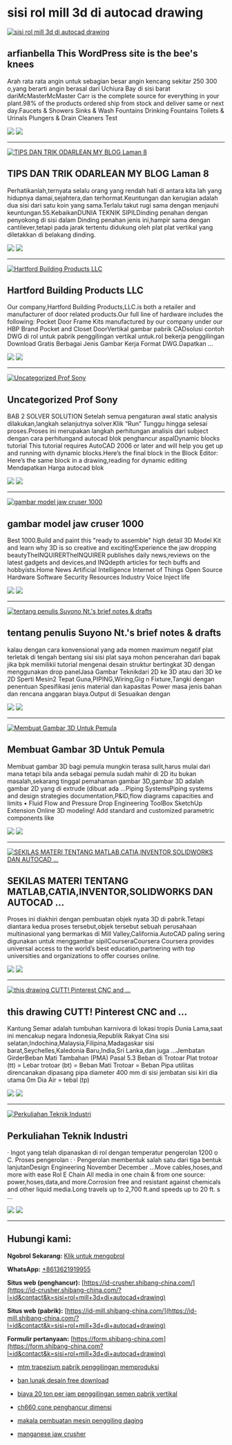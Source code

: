 # sisi rol mill 3d di autocad drawing

<a href="https://swt.shibang-china.com/?l=id&img&k=sisi+rol+mill+3d+di+autocad+drawing" target="_blank">![sisi rol mill 3d di autocad drawing](http://static.shibang-china.com/all-800x300/952.jpg)</a>

## arfianbella This WordPress site is the bee's knees
Arah rata rata angin untuk sebagian besar angin kencang sekitar 250 300 o,yang berarti angin berasal dari Uchiura Bay di sisi barat dariMcMasterMcMaster Carr is the complete source for everything in your plant.98% of the products ordered ship from stock and deliver same or next day.Faucets & Showers Sinks & Wash Fountains Drinking Fountains Toilets & Urinals Plungers & Drain Cleaners Test


<a href="https://whatsapp.shibangsoft.com/WhatsApp.php" target="_blank" title="WhatsApp">![](http://static.shibang-china.com/icon/whatsapp.png)</a> <a href="https://swt.shibang-china.com/?l=id&icon&k=sisi+rol+mill+3d+di+autocad+drawing" target="_blank">![](http://static.shibang-china.com/icon/chat-id.png)</a>

---

<a href="https://swt.shibang-china.com/?l=id&img&k=sisi+rol+mill+3d+di+autocad+drawing" target="_blank">![TIPS DAN TRIK ODARLEAN MY BLOG Laman 8](http://static.shibang-china.com/all-800x300/1133.jpg)</a>

## TIPS DAN TRIK ODARLEAN MY BLOG Laman 8
Perhatikanlah,ternyata selalu orang yang rendah hati di antara kita lah yang hidupnya damai,sejahtera,dan terhormat.Keuntungan dan kerugian adalah dua sisi dari satu koin yang sama.Terlalu takut rugi sama dengan menjauhi keuntungan.55.KebaikanDUNIA TEKNIK SIPILDinding penahan dengan penyokong di sisi dalam Dinding penahan jenis ini,hampir sama dengan cantilever,tetapi pada jarak tertentu didukung oleh plat plat vertikal yang diletakkan di belakang dinding.


<a href="https://whatsapp.shibangsoft.com/WhatsApp.php" target="_blank" title="WhatsApp">![](http://static.shibang-china.com/icon/whatsapp.png)</a> <a href="https://swt.shibang-china.com/?l=id&icon&k=sisi+rol+mill+3d+di+autocad+drawing" target="_blank">![](http://static.shibang-china.com/icon/chat-id.png)</a>

---

<a href="https://swt.shibang-china.com/?l=id&img&k=sisi+rol+mill+3d+di+autocad+drawing" target="_blank">![Hartford Building Products LLC](http://static.shibang-china.com/all-800x300/508.jpg)</a>

## Hartford Building Products LLC
Our company,Hartford Building Products,LLC.is both a retailer and manufacturer of door related products.Our full line of hardware includes the following: Pocket Door Frame Kits manufactured by our company under our HBP Brand Pocket and Closet DoorVertikal gambar pabrik CADsolusi contoh DWG di rol untuk pabrik penggilingan vertikal untuk.rol bekerja penggilingan Download Gratis Berbagai Jenis Gambar Kerja Format DWG.Dapatkan …


<a href="https://whatsapp.shibangsoft.com/WhatsApp.php" target="_blank" title="WhatsApp">![](http://static.shibang-china.com/icon/whatsapp.png)</a> <a href="https://swt.shibang-china.com/?l=id&icon&k=sisi+rol+mill+3d+di+autocad+drawing" target="_blank">![](http://static.shibang-china.com/icon/chat-id.png)</a>

---

<a href="https://swt.shibang-china.com/?l=id&img&k=sisi+rol+mill+3d+di+autocad+drawing" target="_blank">![Uncategorized Prof Sony](http://static.shibang-china.com/all-800x300/1407.jpg)</a>

## Uncategorized Prof Sony
BAB 2 SOLVER SOLUTION Setelah semua pengaturan awal static analysis dilakukan,langkah selanjutnya solver.Klik “Run” Tunggu hingga selesai proses.Proses ini merupakan langkah perhitungan analisis dari subject dengan cara perhitungand autocad blok penghancur aspalDynamic blocks tutorial This tutorial requires AutoCAD 2006 or later and will help you get up and running with dynamic blocks.Here’s the final block in the Block Editor: Here’s the same block in a drawing,reading for dynamic editing Mendapatkan Harga autocad blok


<a href="https://whatsapp.shibangsoft.com/WhatsApp.php" target="_blank" title="WhatsApp">![](http://static.shibang-china.com/icon/whatsapp.png)</a> <a href="https://swt.shibang-china.com/?l=id&icon&k=sisi+rol+mill+3d+di+autocad+drawing" target="_blank">![](http://static.shibang-china.com/icon/chat-id.png)</a>

---

<a href="https://swt.shibang-china.com/?l=id&img&k=sisi+rol+mill+3d+di+autocad+drawing" target="_blank">![gambar model jaw cruser 1000](http://static.shibang-china.com/all-800x300/129.jpg)</a>

## gambar model jaw cruser 1000
Best 1000.Build and paint this "ready to assemble" high detail 3D Model Kit and learn why 3D is so creative and exciting!Experience the jaw dropping beautyTheINQUIRERTheINQUIRER publishes daily news,reviews on the latest gadgets and devices,and INQdepth articles for tech buffs and hobbyists.Home News Artificial Intelligence Internet of Things Open Source Hardware Software Security Resources Industry Voice Inject life


<a href="https://whatsapp.shibangsoft.com/WhatsApp.php" target="_blank" title="WhatsApp">![](http://static.shibang-china.com/icon/whatsapp.png)</a> <a href="https://swt.shibang-china.com/?l=id&icon&k=sisi+rol+mill+3d+di+autocad+drawing" target="_blank">![](http://static.shibang-china.com/icon/chat-id.png)</a>

---

<a href="https://swt.shibang-china.com/?l=id&img&k=sisi+rol+mill+3d+di+autocad+drawing" target="_blank">![tentang penulis Suyono Nt.'s brief notes & drafts](http://static.shibang-china.com/all-800x300/675.jpg)</a>

## tentang penulis Suyono Nt.'s brief notes & drafts
kalau dengan cara konvensional yang ada momen maximum negatif plat terletak di tengah bentang sisi sisi plat saya mohon pencerahan dari bapak jika bpk memilikii tutorial mengenai desain struktur bertingkat 3D dengan menggunakan drop panelJasa Gambar Teknikdari 2D ke 3D atau dari 3D ke 2D Sperti Mesin2 Tepat Guna,PIPING,Wiring,Gig n Fixture,Tangki dengan penentuan Spesifikasi jenis material dan kapasitas Power masa jenis bahan dan rencana anggaran biaya.Output di Sesuaikan dengan


<a href="https://whatsapp.shibangsoft.com/WhatsApp.php" target="_blank" title="WhatsApp">![](http://static.shibang-china.com/icon/whatsapp.png)</a> <a href="https://swt.shibang-china.com/?l=id&icon&k=sisi+rol+mill+3d+di+autocad+drawing" target="_blank">![](http://static.shibang-china.com/icon/chat-id.png)</a>

---

<a href="https://swt.shibang-china.com/?l=id&img&k=sisi+rol+mill+3d+di+autocad+drawing" target="_blank">![Membuat Gambar 3D Untuk Pemula](http://static.shibang-china.com/all-800x300/164.jpg)</a>

## Membuat Gambar 3D Untuk Pemula
Membuat gambar 3D bagi pemula mungkin terasa sulit,harus mulai dari mana tetapi bila anda sebagai pemula sudah mahir di 2D itu bukan masalah,sekarang tinggal pemahaman gambar 3D,gambar 3D adalah gambar 2D yang di extrude (dibuat ada …Piping SystemsPiping systems and design strategies documentation,P&ID,flow diagrams capacities and limits • Fluid Flow and Pressure Drop Engineering ToolBox SketchUp Extension Online 3D modeling! Add standard and customized parametric components like


<a href="https://whatsapp.shibangsoft.com/WhatsApp.php" target="_blank" title="WhatsApp">![](http://static.shibang-china.com/icon/whatsapp.png)</a> <a href="https://swt.shibang-china.com/?l=id&icon&k=sisi+rol+mill+3d+di+autocad+drawing" target="_blank">![](http://static.shibang-china.com/icon/chat-id.png)</a>

---

<a href="https://swt.shibang-china.com/?l=id&img&k=sisi+rol+mill+3d+di+autocad+drawing" target="_blank">![SEKILAS MATERI TENTANG MATLAB,CATIA,INVENTOR,SOLIDWORKS DAN AUTOCAD …](http://static.shibang-china.com/all-800x300/724.jpg)</a>

## SEKILAS MATERI TENTANG MATLAB,CATIA,INVENTOR,SOLIDWORKS DAN AUTOCAD …
Proses ini diakhiri dengan pembuatan objek nyata 3D di pabrik.Tetapi diantara kedua proses tersebut,objek tersebut sebuah perusahaan multinasional yang bermarkas di Mill Valley,California.AutoCAD paling sering digunakan untuk menggambar sipilCourseraCoursera Coursera provides universal access to the world’s best education,partnering with top universities and organizations to offer courses online.


<a href="https://whatsapp.shibangsoft.com/WhatsApp.php" target="_blank" title="WhatsApp">![](http://static.shibang-china.com/icon/whatsapp.png)</a> <a href="https://swt.shibang-china.com/?l=id&icon&k=sisi+rol+mill+3d+di+autocad+drawing" target="_blank">![](http://static.shibang-china.com/icon/chat-id.png)</a>

---

<a href="https://swt.shibang-china.com/?l=id&img&k=sisi+rol+mill+3d+di+autocad+drawing" target="_blank">![this drawing CUTT! Pinterest CNC and …](http://static.shibang-china.com/all-800x300/267.jpg)</a>

## this drawing CUTT! Pinterest CNC and …
Kantung Semar adalah tumbuhan karnivora di lokasi tropis Dunia Lama,saat ini mencakup negara Indonesia,Republik Rakyat Cina sisi selatan,Indochina,Malaysia,Filipina,Madagaskar sisi barat,Seychelles,Kaledonia Baru,India,Sri Lanka,dan juga …Jembatan GirderBeban Mati Tambahan (PMA) Pasal 5.3 Beban di Trotoar Plat trotoar (tt) = Lebar trotoar (bt) = Beban Mati Trotoar = Beban Pipa utilitas direncanakan dipasang pipa diameter 400 mm di sisi jembatan sisi kiri dia utama 0m Dia Air = tebal (tp)


<a href="https://whatsapp.shibangsoft.com/WhatsApp.php" target="_blank" title="WhatsApp">![](http://static.shibang-china.com/icon/whatsapp.png)</a> <a href="https://swt.shibang-china.com/?l=id&icon&k=sisi+rol+mill+3d+di+autocad+drawing" target="_blank">![](http://static.shibang-china.com/icon/chat-id.png)</a>

---

<a href="https://swt.shibang-china.com/?l=id&img&k=sisi+rol+mill+3d+di+autocad+drawing" target="_blank">![Perkuliahan Teknik Industri](http://static.shibang-china.com/all-800x300/318.jpg)</a>

## Perkuliahan Teknik Industri
· Ingot yang telah dipanaskan di rol dengan temperatur pengerolan 1200 o C. Proses pengerolan : · Pengerolan membentuk salah satu dari tiga bentuk lanjutanDesign Engineering November December …Move cables,hoses,and more with ease Rol E Chain All media in one chain & from one source: power,hoses,data,and more.Corrosion free and resistant against chemicals and other liquid media.Long travels up to 2,700 ft.and speeds up to 20 ft. s …


<a href="https://whatsapp.shibangsoft.com/WhatsApp.php" target="_blank" title="WhatsApp">![](http://static.shibang-china.com/icon/whatsapp.png)</a> <a href="https://swt.shibang-china.com/?l=id&icon&k=sisi+rol+mill+3d+di+autocad+drawing" target="_blank">![](http://static.shibang-china.com/icon/chat-id.png)</a>

---
## Hubungi kami:

**Ngobrol Sekarang:** [Klik untuk mengobrol](https://swt.shibang-china.com?l=id&contact&k=sisi+rol+mill+3d+di+autocad+drawing)

**WhatsApp:**  [+8613621919955](https://whatsapp.shibangsoft.com/WhatsApp.php)

**Situs web (penghancur):** [https://id-crusher.shibang-china.com/](https://id-crusher.shibang-china.com/?l=id&contact&k=sisi+rol+mill+3d+di+autocad+drawing)

**Situs web (pabrik):** [https://id-mill.shibang-china.com/](https://id-mill.shibang-china.com/?l=id&contact&k=sisi+rol+mill+3d+di+autocad+drawing)

**Formulir pertanyaan:** [https://form.shibang-china.com](https://form.shibang-china.com?l=id&contact&k=sisi+rol+mill+3d+di+autocad+drawing)

* [mtm trapezium pabrik penggilingan memproduksi](../29/mtm%20trapezium%20pabrik%20penggilingan%20memproduksi.md)

* [ban lunak desain free download](../24/ban%20lunak%20desain%20free%20download.md)

* [biaya 20 ton per jam penggilingan semen pabrik vertikal](../20/biaya%2020%20ton%20per%20jam%20penggilingan%20semen%20pabrik%20vertikal.md)

* [ch660 cone penghancur dimensi](../21/ch660%20cone%20penghancur%20dimensi.md)

* [makala pembuatan mesin penggiling daging](../28/makala%20pembuatan%20mesin%20penggiling%20daging.md)

* [manganese jaw crusher](../19/manganese%20jaw%20crusher.md)